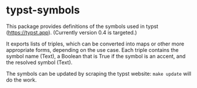 # typst-symbols

This package provides definitions of the symbols used in typst
(<https://typst.app>).  (Currently version 0.4 is targeted.)

It exports lists of triples, which can be converted into maps or
other more appropriate forms, depending on the use case.  Each
triple contains the symbol name (Text), a Boolean that is True
if the symbol is an accent, and the resolved symbol (Text).

The symbols can be updated by scraping the typst website:
`make update` will do the work.
